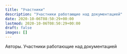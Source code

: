 ```yaml
---
title: "Участники"
description: "Участники работающие над документацией"
date: 2020-10-06T08:50:29+00:00
lastmod: 2020-10-06T08:50:29+00:00
draft: false
images: []
---
```


Авторы.
Участники работающие над документацией
